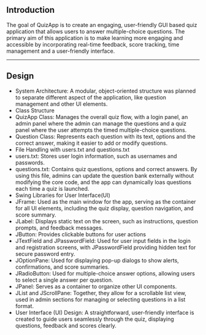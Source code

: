## Introduction
The goal of QuizApp is to create an engaging, user-friendly GUI based quiz application that allows users to answer multiple-choice questions. 
The primary aim of this application is to make learning more engaging and accessible by incorporating real-time feedback, score tracking, time management and a user-friendly interface.

---

## Design 
- System Architecture: A modular, object-oriented structure was planned to separate different aspect of the application, like question management and other UI elements.
-	Class Structure
  -	QuizApp Class:  Manages the overall quiz flow, with a login panel, an admin panel where the admin can manage the questions and a quiz panel where the user attempts the timed multiple-choice questions.
  -	Question Class: Represents each question with its text, options and the correct answer, making it easier to add or modify questions.
-	File Handling with users.txt and questions.txt
  -	users.txt: Stores user login information, such as usernames and passwords.
  -	questions.txt: Contains quiz questions, options and correct answers. By using this file, admins can update the question bank externally without modifying the core code, and the app can dynamically loas questions each time a quiz is launched.
-	Swing Libraries for User Interface(UI)
  -	JFrame: Used as the main window for the app, serving as the container for all UI elements, including the quiz display, question navigation, and score summary.
  -	JLabel: Displays static text on the screen, such as instructions, question prompts, and feedback messages.
  -	JButton: Provides clickable buttons for user actions
  -	JTextField and JPasswordField: Used for user input fields in the login and registration screens, with JPasswordField providing hidden text for secure password entry.
  -	JOptionPane: Used for displaying pop-up dialogs to show alerts, confirmations, and score summaries.
  -	JRadioButton: Used for multiple-choice answer options, allowing users to select a single answer per question.
  -	JPanel: Serves as a container to organize other UI components.
  -	JList and JScrollPane: Together, they allow for a scrollable list view, used in admin sections for managing or selecting questions in a list format.
-	User Interface (UI) Design: A straightforward, user-friendly interface is created to guide users seamlessly through the quiz, displaying questions, feedback and scores clearly.
